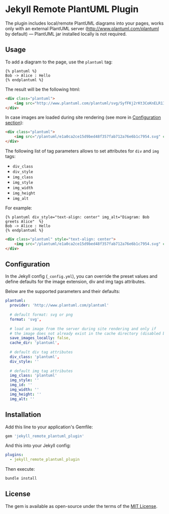 # Jekyll Remote PlantUML Plugin

The plugin includes local/remote PlantUML diagrams into your pages, works only with an external PlantUML server
(http://www.plantuml.com/plantuml by default) — PlantUML jar installed locally is not required.

## Usage

To add a diagram to the page, use the `plantuml` tag:
```text
{% plantuml %}
Bob -> Alice : Hello 
{% endplantuml %}
```

The result will be the following html:

```html
<div class="plantuml">
    <img src="http://www.plantuml.com/plantuml/svg/SyfFKj2rKt3CoKnELR1Iy4ZDoSa70000" class="plantuml" />
</div>
```

In case images are loaded during site rendering (see more in [Configuration section](#Configuration)):

```html
<div class="plantuml">
    <img src="/plantuml/e1a0ca2ce15d9bed48f357fab712a76e6b1c7954.svg" class="plantuml" />
</div>
```

The following list of tag parameters allows to set attributes for `div` and `img` tags:
- `div_class`
- `div_style`
- `img_class`
- `img_style`
- `img_width`
- `img_height`
- `img_alt`

For example:

```text
{% plantuml div_style="text-align: center" img_alt="Diagram: Bob greets Alice"  %}
Bob -> Alice : Hello 
{% endplantuml %}
```

```html
<div class="plantuml" style="text-align: center">
    <img src="/plantuml/e1a0ca2ce15d9bed48f357fab712a76e6b1c7954.svg" class="plantuml" alt="Diagram: Bob greets Alice" />
</div>
```

## Configuration

In the Jekyll config (`_config.yml`), you can override the preset values and define defaults for the 
image extension, div and img tags attributes.

Below are the supported parameters and their defaults:
```yaml
plantuml:
  provider: 'http://www.plantuml.com/plantuml'
  
  # default format: svg or png
  format: 'svg',
  
  # load an image from the server during site rendering and only if
  # the image does not already exist in the cache directory (disabled by default)
  save_images_locally: false,
  cache_dir: 'plantuml',
  
  # default div tag attributes
  div_class: 'plantuml',
  div_style: ''
  
  # default img tag attributes
  img_class: 'plantuml'
  img_style: '' 
  img_id: ''
  img_width: ''
  img_height: '' 
  img_alt: ''
```

## Installation

Add this line to your application's Gemfile:

```ruby
gem 'jekyll_remote_plantuml_plugin'
```

And this into your Jekyll config:
```yaml
plugins:
  - jekyll_remote_plantuml_plugin
```

Then execute:
```bash
bundle install
```

## License

The gem is available as open-source under the terms of the [MIT License](https://opensource.org/licenses/MIT).
